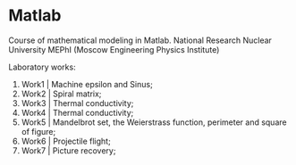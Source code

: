 # Matlab
Course of mathematical modeling in Matlab. National Research Nuclear University MEPhI (Moscow Engineering Physics Institute)

Laboratory works:
1. Work1 | Machine epsilon and Sinus;
2. Work2 | Spiral matrix;
3. Work3 | Thermal conductivity;
4. Work4 | Thermal conductivity;
5. Work5 | Mandelbrot set, the Weierstrass function, perimeter and square of figure;
6. Work6 | Projectile flight;
5. Work7 | Picture recovery;